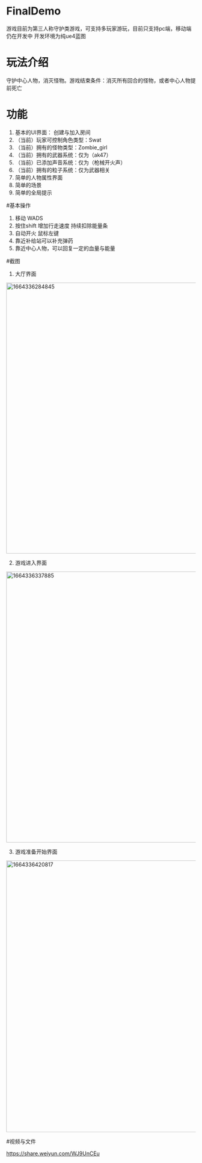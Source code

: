 # FinalDemo

游戏目前为第三人称守护类游戏，可支持多玩家游玩，目前只支持pc端，移动端仍在开发中
开发环境为纯ue4蓝图

# 玩法介绍

守护中心人物，消灭怪物。游戏结束条件：消灭所有回合的怪物，或者中心人物提前死亡

# 功能

1. 基本的UI界面： 创建与加入房间
2. （当前）玩家可控制角色类型：Swat
3. （当前）拥有的怪物类型：Zombie_girl
4. （当前）拥有的武器系统：仅为（ak47）
5. （当前）已添加声音系统：仅为（枪械开火声）
6. （当前）拥有的粒子系统：仅为武器相关
7. 简单的人物属性界面
8. 简单的场景
9. 简单的全局提示

#基本操作

1. 移动 WADS
2. 按住shift 增加行走速度 持续扣除能量条
3. 自动开火 鼠标左键
4. 靠近补给站可以补充弹药
5. 靠近中心人物，可以回复一定的血量与能量


#截图

1. 大厅界面
<img width="720" alt="1664336284845" src="https://user-images.githubusercontent.com/90631474/192682047-b1485bf8-3a38-48d5-aca2-2e373a246326.png">

2. 游戏进入界面
<img width="720" alt="1664336337885" src="https://user-images.githubusercontent.com/90631474/192682139-17609e79-93c8-4ad7-95ab-ba59047aa830.png">

3. 游戏准备开始界面
<img width="722" alt="1664336420817" src="https://user-images.githubusercontent.com/90631474/192682280-67f6a166-0096-4c6b-8cd8-0801603685d4.png">

#视频与文件


https://share.weiyun.com/WJ9UnCEu

